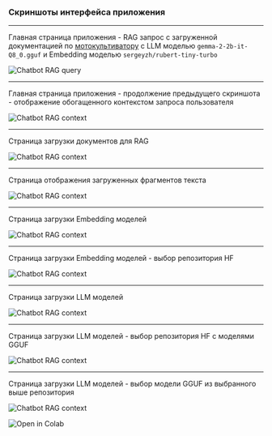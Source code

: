 

### Скриншоты интерфейса приложения


---
Главная страница приложения - RAG запрос с загруженной документацией по [мотокультиватору](https://huter.ru/userfiles/Паспорта/Мотокультиваторы/Pasport-huter-MK-7000-7800.pdf) с LLM моделью `gemma-2-2b-it-Q8_0.gguf` и Embedding моделью `sergeyzh/rubert-tiny-turbo`

![Chatbot RAG query](./chatbot_rag_query.png)

---
Главная страница приложения - продолжение предыдущего скриншота - отображение обогащенного контекстом запроса пользователя

![Chatbot RAG context](./chatbot_rag_context.png)


---
Страница загрузки документов для RAG

![Chatbot RAG context](./load_docs_tab.png)


---
Страница отображения загруженных фрагментов текста

![Chatbot RAG context](./view_docs_tab.png)

---
Страница загрузки Embedding моделей

![Chatbot RAG context](./load_embed_tab.png)


---
Страница загрузки Embedding моделей - выбор репозитория HF

![Chatbot RAG context](./load_embed_tab_select_repo.png)


---
Страница загрузки LLM моделей

![Chatbot RAG context](./load_llm_tab.png)


---
Страница загрузки LLM моделей - выбор репозитория HF с моделями GGUF

![Chatbot RAG context](./load_llm_tab_select_repo.png)


---
Страница загрузки LLM моделей - выбор модели GGUF из выбранного выше репозитория

![Chatbot RAG context](./load_llm_tab_select_gguf.png)



<img src="./screenshots/load_models_page.png" alt="Open in Colab">

